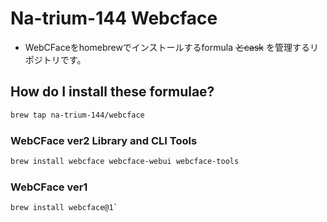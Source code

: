 # Na-trium-144 Webcface

* WebCFaceをhomebrewでインストールするformula <del>とcask</del> を管理するリポジトリです。

## How do I install these formulae?
```sh
brew tap na-trium-144/webcface
```

### WebCFace ver2 Library and CLI Tools
```sh
brew install webcface webcface-webui webcface-tools
```

### WebCFace ver1
```sh
brew install webcface@1`
```

<!-- 
### WebCFace WebUI-Server App Bundle (for MacOS)
`brew install --cask webcface-webui-server`
Or download directory from [Releases](https://github.com/na-trium-144/homebrew-webcface/releases) of this repository.
-->

<!--
## update formula
[Trigger formula update](https://github.com/na-trium-144/homebrew-webcface/actions/workflows/trigger.yml)のActionの引数にformula名とversionを入れてWorkflowを実行するとprができる

テストが通ったらpr-pullラベルをつける

## build app bundle
[Build WebUI-Server](https://github.com/na-trium-144/homebrew-webcface/actions/workflows/build-app.yml)のActionの引数にバージョンを入れて実行するとreleaseとprができる
 -->
